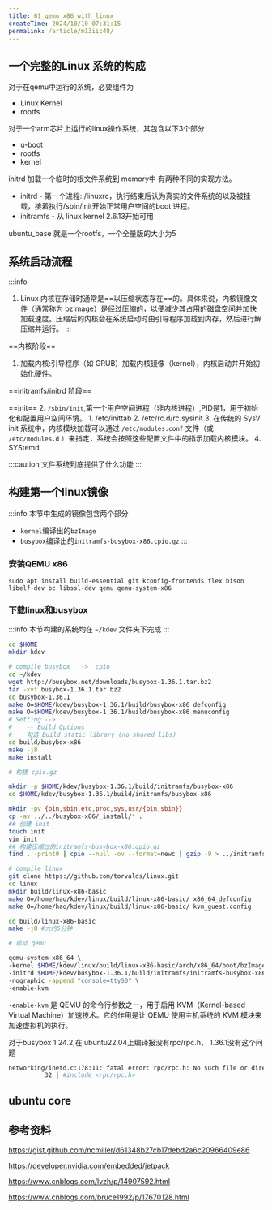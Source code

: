 ```yaml
---
title: 01_qemu_x86_with_linux
createTime: 2024/10/10 07:31:15
permalink: /article/m13iic48/
---
```


## 一个完整的Linux 系统的构成

对于在qemu中运行的系统，必要组件为
- Linux Kernel
- rootfs

对于一个arm芯片上运行的linux操作系统，其包含以下3个部分
- u-boot
- rootfs
- kernel

initrd 加载一个临时的根文件系统到 memory中
有两种不同的实现方法。
- initrd
      - 第一个进程: /linuxrc，执行结束后认为真实的文件系统的以及被挂载，接着执行/sbin/init开始正常用户空间的boot 进程。
- initramfs
      - 从 linux kernel 2.6.13开始可用

ubuntu_base 就是一个rootfs，一个全量版的大小为5


## 系统启动流程

:::info
1. Linux 内核在存储时通常是==以压缩状态存在==的。具体来说，内核镜像文件（通常称为 bzImage）是经过压缩的，以便减少其占用的磁盘空间并加快加载速度。压缩后的内核会在系统启动时由引导程序加载到内存，然后进行解压缩并运行。
:::



==内核阶段==
1. 加载内核:引导程序（如 GRUB）加载内核镜像（kernel），内核启动并开始初始化硬件。

==initramfs/initrd 阶段==


==init==
2. `/sbin/init`,第一个用户空间进程（非内核进程）,PID是1，用于初始化和配置用户空间环境。
     1. /etc/inittab
     2. /etc/rc.d/rc.sysinit
3. 在传统的 SysV init 系统中，内核模块加载可以通过 `/etc/modules.conf` 文件（或 `/etc/modules.d` ）来指定，系统会按照这些配置文件中的指示加载内核模块。
4. SYStemd

:::caution
文件系统到底提供了什么功能
:::

## 构建第一个linux镜像

:::info 
本节中生成的镜像包含两个部分
- `kernel`编译出的`bzImage`
- `busybox`编译出的`initramfs-busybox-x86.cpio.gz`
:::


### 安装QEMU x86

```
sudo apt install build-essential git kconfig-frontends flex bison libelf-dev bc libssl-dev qemu qemu-system-x86
```

### 下载linux和busybox

:::info
本节构建的系统均在 `~/kdev` 文件夹下完成
:::


```bash
cd $HOME
mkdir kdev 

# compile busybox   ->  cpio
cd ~/kdev
wget http://busybox.net/downloads/busybox-1.36.1.tar.bz2
tar -xvf busybox-1.36.1.tar.bz2
cd busybox-1.36.1
make O=$HOME/kdev/busybox-1.36.1/build/busybox-x86 defconfig
make O=$HOME/kdev/busybox-1.36.1/build/busybox-x86 menuconfig
# Setting -->
#    -- Build Options
#    勾选 Build static library (no shared libs)
cd build/busybox-x86
make -j8 
make install

# 构建 cpio.gz

mkdir -p $HOME/kdev/busybox-1.36.1/build/initramfs/busybox-x86
cd $HOME/kdev/busybox-1.36.1/build/initramfs/busybox-x86

mkdir -pv {bin,sbin,etc,proc,sys,usr/{bin,sbin}}
cp -av ../../busybox-x86/_install/* .
## 创建 init
touch init
vim init
## 构建压缩过的initramfs-busybox-x86.cpio.gz
find . -print0 | cpio --null -ov --format=newc | gzip -9 > ../initramfs-busybox-x86.cpio.gz

# compile linux
git clone https://github.com/torvalds/linux.git
cd linux
mkdir build/linux-x86-basic
make O=/home/hao/kdev/linux/build/linux-x86-basic/ x86_64_defconfig
make O=/home/hao/kdev/linux/build/linux-x86-basic/ kvm_guest.config

cd build/linux-x86-basic
make -j8 #大约5分钟

# 启动 qemu

qemu-system-x86_64 \
-kernel $HOME/kdev/linux/build/linux-x86-basic/arch/x86_64/boot/bzImage \
-initrd $HOME/kdev/busybox-1.36.1/build/initramfs/initramfs-busybox-x86.cpio.gz \
-nographic -append "console=ttyS0" \
-enable-kvm
```

`-enable-kvm` 是 QEMU 的命令行参数之一，用于启用 KVM（Kernel-based Virtual Machine）加速技术。它的作用是让 QEMU 使用主机系统的 KVM 模块来加速虚拟机的执行。


对于busybox 1.24.2,在 ubuntu22.04上编译报没有rpc/rpc.h， 1.36.1没有这个问题

```bash
networking/inetd.c:178:11: fatal error: rpc/rpc.h: No such file or directory
          32 | #include <rpc/rpc.h>
```

## ubuntu core



## 参考资料
https://gist.github.com/ncmiller/d61348b27cb17debd2a6c20966409e86

https://developer.nvidia.com/embedded/jetpack

https://www.cnblogs.com/lvzh/p/14907592.html

https://www.cnblogs.com/bruce1992/p/17670128.html




